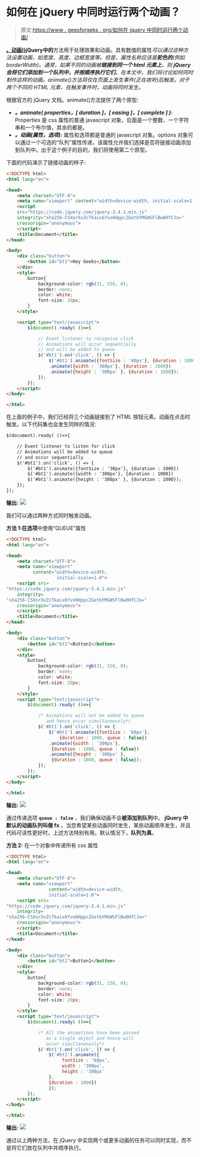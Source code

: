 # 如何在 jQuery 中同时运行两个动画？

> 原文:[https://www . geesforgeks . org/如何在 jquery 中同时运行两个动画/](https://www.geeksforgeeks.org/how-to-run-two-animations-simultaneously-in-jquery/)

**[。动画()](https://www.geeksforgeeks.org/jquery-animate-with-examples/)**jQuery**中的**方法用于处理效果和动画。具有数值的属性*可以通过这种方法设置动画，如宽度、高度、边框宽度等。但是，属性名称应该是**驼色的**(例如 borderWidth)。通常，如果不同的动画被**链接到同一个 html 元素上**，则 **jQuery 会将它们添加到一个队列中，并按顺序执行它们**。在本文中，我们将讨论如何同时制作这样的动画。animate()方法将仅在页面上发生事件(正在收听)后触发。对于两个不同的 HTML 元素，在触发事件时，动画将同时发生。*

根据官方的 jQuery 文档。animate()方法提供了两个原型:

*   ***。animate( properties，[ duration ]，[ easing ]，[ complete ] ):*** Properties 是 css 属性的普通 javascript 对象，后面是一个整数、一个字符串和一个布尔值，其余的都是。
*   ***。动画(属性，选项):*** 属性和选项都是普通的 javascript 对象。options 对象可以通过一个可选的“队列”属性传递，该属性允许我们选择是否将链接动画添加到队列中。出于这个例子的目的，我们将使用第二个原型。

下面的代码演示了链接动画的样子:

```html
<!DOCTYPE html>
<html lang="en">

<head>
    <meta charset="UTF-8">
    <meta name="viewport" content="width=device-width, initial-scale=1.0">
    <script
    src="https://code.jquery.com/jquery-3.4.1.min.js"
    integrity="sha256-CSXorXvZcTkaix6Yvo6HppcZGetbYMGWSFlBw8HfCJo="
    crossorigin="anonymous">
    </script>
    <title>Document</title>
</head>

<body>
    <div class="button">
        <button id="bt1">Hey Geeks</button>
    </div>
    <style>
        button{
            background-color: rgb(31, 156, 0);
            border: none;
            color: white;
            font-size: 20px;
        }
    </style>

    <script type="text/javascript">
        $(document).ready( ()=>{

            // Event listener to recognise click
            // Animations will occur sequentially
            // and will be added to queue
            $('#bt1').on('click', () => {
                $('#bt1').animate({fontSize : '40px'}, {duration : 1000})
                .animate({width : '300px'}, {duration : 1000})
                .animate({height : '300px' }, {duration : 1000});
            });
        });
    </script>
</body>

</html>
```

在上面的例子中，我们已经将三个动画链接到了 HTML 按钮元素。动画在点击时触发。以下代码集也会发生同样的情况:

```html
$(document).ready( ()=>{

    // Event listener to listen for click
    // Animations will be added to queue
    // and occur sequentially
    $('#bt1').on('click', () => {
        $('#bt1').animate({fontSize : '30px'}, {duration : 1000})
        $('#bt1').animate({width : '300px'}, {duration : 1000})
        $('#bt1').animate({height : '300px' }, {duration : 1000});
    });
});
```

**输出:**
![](img/2ef1977168bf239a94a852bbbb8632cb.png)

我们可以通过两种方式同时触发动画。

**方法 1:在选项**中使用“QUEUE”属性

```html
<!DOCTYPE html>
<html lang="en">

<head>
    <meta charset="UTF-8">
    <meta name="viewport" 
          content="width=device-width,
                   initial-scale=1.0">
    <script src=
"https://code.jquery.com/jquery-3.4.1.min.js"
    integrity=
"sha256-CSXorXvZcTkaix6Yvo6HppcZGetbYMGWSFlBw8HfCJo="
    crossorigin="anonymous">
    </script>
    <title>Document</title>
</head>

<body>
    <div class="button">
        <button id="bt1">Button1</button>
    </div>
    <style>
        button{
            background-color: rgb(31, 156, 0);
            border: none;
            color: white;
            font-size: 20px;
        }
    </style>
    <script type="text/javascript">
        $(document).ready( ()=>{

            /* Animations will not be added to queue
               and hence occur simultaneously*/
            $('#bt1').on('click', () => {
                $('#bt1').animate({fontSize : '60px'}, 
                    {duration : 1000, queue : false})
                .animate({width : '300px'},
                 {duration : 1000, queue : false})
                .animate({height : '300px' }, 
                 {duration : 1000, queue : false});
            });
        });
    </script>
</body>

</html>
```

**输出:**
![](img/d862f1707814cf618c539f3660707e45.png)

通过传递选项 **`queue : false`** ，我们确保动画不会**被添加到队列**中。 **jQuery 中默认的动画队列叫做 fx** 。当您希望某些动画同时发生，某些动画顺序发生，并且代码可读性更好时，上述方法特别有用。默认情况下，**队列为真**。

**方法 2:** 在一个对象中传递所有 css 属性

```html
<!DOCTYPE html>
<html lang="en">

<head>
    <meta charset="UTF-8">
    <meta name="viewport" 
                content="width=device-width,
                initial-scale=1.0">
    <script src=
"https://code.jquery.com/jquery-3.4.1.min.js"
    integrity=
"sha256-CSXorXvZcTkaix6Yvo6HppcZGetbYMGWSFlBw8HfCJo="
    crossorigin="anonymous">
    </script>
    <title>Document</title>
</head>

<body>
    <div class="button">
        <button id="bt1">Button1</button>
    </div>
    <style>
        button{
            background-color: rgb(31, 156, 0);
            border: none;
            color: white;
            font-size: 20px;
        }
    </style>
    <script type="text/javascript">
        $(document).ready( ()=>{

            /* All the animations have been passed
               as a single object and hence will
               occur simultaneously*/
            $('#bt1').on('click', () => {
                $('#bt1').animate({
                     fontSize : '60px',
                     width : '300px',
                     height : '300px'
                },
                {duration : 1000})
                });
        });
    </script>
</body>

</html>
```

**输出:**
![](img/d862f1707814cf618c539f3660707e45.png)

通过以上两种方法，在 jQuery 中实现两个或更多动画的任务可以同时实现，而不是将它们放在队列中并顺序执行。